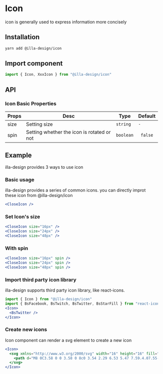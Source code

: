 # Icon

icon is generally used to express information more concisely

## Installation

```bash
yarn add @illa-design/icon
```

## Import component

```jsx
import { Icon, XxxIcon } from "@illa-design/icon"
```

## API

### Icon Basic Properties

| Props | Desc                                       | Type    | Default |
| ----- | ------------------------------------------ | ------- | ------- |
| size  | Setting size                               | `string`  | `- `      |
| spin  | Setting whether the icon is rotated or not | `boolean` |` false`   |

## Example

illa-design provides 3 ways to use icon

### Basic usage

illa-design provides a series of common icons. you can directly improt these icon from @illa-design/icon

```jsx
<CloseIcon />
```

### Set Icon's size

```jsx
<CloseIcon size="16px" />
<CloseIcon size="24px" />
<CloseIcon size="48px" />
```

### With spin

```jsx
<CloseIcon size="16px" spin />
<CloseIcon size="24px" spin />
<CloseIcon size="48px" spin />
```

### Import third party icon library

illa-design supports third party icon library, like react-icons.

```jsx
import { Icon } from "@illa-design/icon"
import { BsFacebook, BsTwitch, BsTwitter, BsStarFill } from "react-icons/bs"
<Icon>
  <BsTwitter />
</Icon> 
```

### Create new icons

Icon component can render a svg element to create a new icon

```jsx
<Icon>
  <svg xmlns="http://www.w3.org/2000/svg" width="16" height="16" fill="currentColor" className="bi bi-github" viewBox="0 0 16 16">
    <path d="M8 0C3.58 0 0 3.58 0 8c0 3.54 2.29 6.53 5.47 7.59.4.07.55-.17.55-.38 0-.19-.01-.82-.01-1.49-2.01.37-2.53-.49-2.69-.94-.09-.23-.48-.94-.82-1.13-.28-.15-.68-.52-.01-.53.63-.01 1.08.58 1.23.82.72 1.21 1.87.87 2.33.66.07-.52.28-.87.51-1.07-1.78-.2-3.64-.89-3.64-3.95 0-.87.31-1.59.82-2.15-.08-.2-.36-1.02.08-2.12 0 0 .67-.21 2.2.82.64-.18 1.32-.27 2-.27.68 0 1.36.09 2 .27 1.53-1.04 2.2-.82 2.2-.82.44 1.1.16 1.92.08 2.12.51.56.82 1.27.82 2.15 0 3.07-1.87 3.75-3.65 3.95.29.25.54.73.54 1.48 0 1.07-.01 1.93-.01 2.2 0 .21.15.46.55.38A8.012 8.012 0 0 0 16 8c0-4.42-3.58-8-8-8z" />
  </svg>
</Icon> 
```
